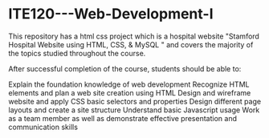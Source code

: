 # ITE120---Web-Development-I

This repository has a html css project which is a hospital website "Stamford Hospital Website using HTML, CSS, & MySQL 
" and covers the majority of the topics studied throughout the course.

After successful completion of the course, students should be able to:

Explain the foundation knowledge of web development
Recognize HTML elements and plan a web site creation using HTML
Design and wireframe website and apply CSS basic selectors and properties
Design different page layouts and create a site structure
Understand basic Javascript usage
Work as a team member as well as demonstrate effective presentation and communication skills

